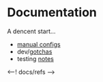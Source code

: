 # Documentation

A dencent start...

- [manual configs]
- dev/[gotchas]
- testing [notes]

<--! docs/refs -->

[manual configs]:https://github.com/todd-dsm/macops-ansible/blob/main/docs/manual-config.md
[gotchas]:https://github.com/todd-dsm/macops-ansible/blob/main/docs/dev/gotchas.md
[notes]:https://github.com/todd-dsm/macops-ansible/blob/main/docs/testing/notes.md

